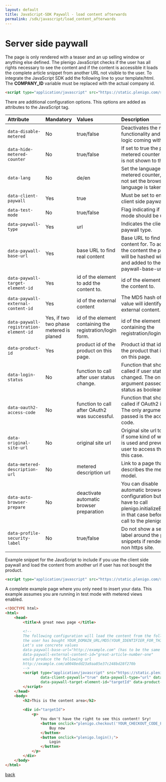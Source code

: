 ```yaml
---
layout: default
title: JavaScript-SDK Paywall - load content afterwards
permalink: /sdk/javascript/load_content_afterwards
---
```


# Server side paywall

The page is only rendered with a teaser and an up selling window or anything else defined. The plenigo JavaScript checks if the user has all rights 
necessary to see the content and if the content is accessible it loads the complete article snippet from another URL not visible to the user. 
To integrate the JavaScript SDK add the following line to your template/html. The **COMPANY_ID** variable must be replaced with the actual company id.

```html
<script type="application/javascript" src="https://static.plenigo.com/static_resources/javascript/COMPANY_ID/plenigo_sdk.min.js" data-client-paywall="true"></script>                      
```

There are additional configuration options. This options are added as attributes to the JavaScript tag.

| Attribute | Mandatory | Values | Description |
|:----------|:----------|:-------|:------------|
|<code>data-disable-metered</code>|No|true/false|Deactivates the metered functionality and all the logic coming with it.|
|<code>data-hide-metered-counter</code>|No|true/false|If set to true the plengio metered counter widget is not shown to the user.|
|<code>data-lang</code>|No|de/en|Set the language used for metered counter, etc. If not set the browser language is taken.|
|<code>data-client-paywall</code>|Yes|true|Must be set to enabled client side paywall.|
|<code>data-test-mode</code>|No|true/false|Flag indicating if test mode should be used.|
|<code>data-paywall-type</code>|Yes|url|Indicates the client side paywall type.|
|<code>data-paywall-base-url</code>|Yes|base URL to find real content|Base URL to find real content for. To access the content the product id will be hashed with MD5 and added to the paywall-base-url.|
|<code>data-paywall-target-element-id</code>|Yes|id of the element to add the content to.|id of the element to add the content to.|
|<code>data-paywall-external-content-id</code>|Yes|id of the external content|The MD5 hash of this value will identify the external content.|
|<code>data-paywall-registration-element-id</code>|Yes, if two two phase metered is planed|id of the element containing the registration/login form.|id of the element containing the registration/login form.|
|<code>data-product-id</code>|Yes|product id of the product on this page.|Product id that identifies the product that is sold on this page.|
|<code>data-login-status</code>|No|function to call after user status change.|Function that should be called if user status changed. The only argument passed is the status as boolean value.|
|<code>data-oauth2-access-code</code>|No|function to call after OAuth2 was successful.|Function that should be called if OAuth2 is done. The only argument passed is the access code.|
|<code>data-original-site-url</code>|No|original site url|Original site url to detect if some kind of webproxy is used and prevent the user to access the site in this case.|
|<code>data-metered-description-url</code>|No|metered description url|Link to a page that describes the metered model.|
|<code>data-auto-browser-prepare</code>|No|deactivate automatic browser preparation|You can disable automatic browser configuration but you have to call plenigo.initializeBrowser() in that case before any call to the plenigo script.|
|<code>data-profile-security-label</code>|No|true/false|Do not show a security label around the profile snippets if rendered on a non https site.|

Example snippet for the JavaScript to include if you use the client side paywall and load the content from another url if user has not bought the product.

```html
<script type="application/javascript" src="https://static.plenigo.com/static_resources/javascript/COMPANY_ID/plenigo_sdk.min.js" data-client-paywall="true" data-paywall-type="url" data-paywall-base-url="http://example.com" data-paywall-target-element-id="targetId" data-product-id="productId" data-paywall-external-content-id="externalContentId"></script>
```

A complete example page where you only need to insert your data. This example assumes you are running in test mode with metered views enabled.

```html
<!DOCTYPE html>
<html>
    <head>
        <title>A great news page </title>
    
        <!--
        The following configuration will load the content from the following url after
        the user has bought YOUR_DOMAIN_URL/MD5(YOUR_IDENTIFIER_FOR_THIS_CONTENT).
        Let's use concrete values
        data-paywall-base-url="http://example.com" (has to be the same domain like the page)
        data-paywall-external-content-id="great-article-number-one"
        would produce the following url
        http://example.com/a0048edd23a9aa85e37c248bd28f270b
        -->
        <script type="application/javascript" src="https://static.plenigo.com/static_resources/javascript/COMPANY_ID/plenigo_sdk.min.js"
                data-client-paywall="true" data-paywall-type="url" data-paywall-base-url="YOUR_DOMAIN_URL"
                data-paywall-target-element-id="targetId" data-product-id="YOUR_PRODUCT_ID" data-paywall-external-content-id="YOUR_IDENTIFIER_FOR_THIS_CONTENT">
        </script>
    </head>
    <body>
        <h2>This is the content area</h2>
        
        <div id="targetId">
            <p>
                You don't have the right to see this content! Sry!
                <button onclick="plenigo.checkout('YOUR_CHECKOUT_CODE_FROM_THE_PLENIGO_PRODUCT_PAGE')">
                    Buy now
                </button>
                <button onclick="plenigo.login();">
                    Login
                </button>
            </p>
        </div>
    </body>
</html>
```

[back](/)